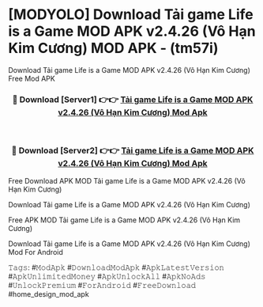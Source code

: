 # [MODYOLO] Download Tải game Life is a Game MOD APK v2.4.26 (Vô Hạn Kim Cương) MOD APK - (tm57i)
Download Tải game Life is a Game MOD APK v2.4.26 (Vô Hạn Kim Cương) Free Mod APK

<div align="center">
<h3>🔴 Download [Server1] 👉👉 <a href="https://apk-comot.site?title=Tải_game_Life_is_a_Game_MOD_APK_v2.4.26_(Vô_Hạn_Kim_Cương)">Tải game Life is a Game MOD APK v2.4.26 (Vô Hạn Kim Cương) Mod Apk</a></h3><br>

<h3>🔴 Download [Server2] 👉👉 <a href="https://apk-comot.site?title=Tải_game_Life_is_a_Game_MOD_APK_v2.4.26_(Vô_Hạn_Kim_Cương)">Tải game Life is a Game MOD APK v2.4.26 (Vô Hạn Kim Cương) Mod Apk</a></h3>
</div>


Free Download APK MOD Tải game Life is a Game MOD APK v2.4.26 (Vô Hạn Kim Cương)

Download Tải game Life is a Game MOD APK v2.4.26 (Vô Hạn Kim Cương) 

Free APK MOD Tải game Life is a Game MOD APK v2.4.26 (Vô Hạn Kim Cương) 

Download Tải game Life is a Game MOD APK v2.4.26 (Vô Hạn Kim Cương) Mod For Android

𝚃𝚊𝚐𝚜: #𝙼𝚘𝚍𝙰𝚙𝚔 #𝙳𝚘𝚠𝚗𝚕𝚘𝚊𝚍𝙼𝚘𝚍𝙰𝚙𝚔 #𝙰𝚙𝚔𝙻𝚊𝚝𝚎𝚜𝚝𝚅𝚎𝚛𝚜𝚒𝚘𝚗 #𝙰𝚙𝚔𝚄𝚗𝚕𝚒𝚖𝚒𝚝𝚎𝚍𝙼𝚘𝚗𝚎𝚢 #𝙰𝚙𝚔𝚄𝚗𝚕𝚘𝚌𝚔𝙰𝚕𝚕 #𝙰𝚙𝚔𝙽𝚘𝙰𝚍𝚜 #𝚄𝚗𝚕𝚘𝚌𝚔𝙿𝚛𝚎𝚖𝚒𝚞𝚖 #𝙵𝚘𝚛𝙰𝚗𝚍𝚛𝚘𝚒𝚍 #𝙵𝚛𝚎𝚎𝙳𝚘𝚠𝚗𝚕𝚘𝚊𝚍 #home_design_mod_apk